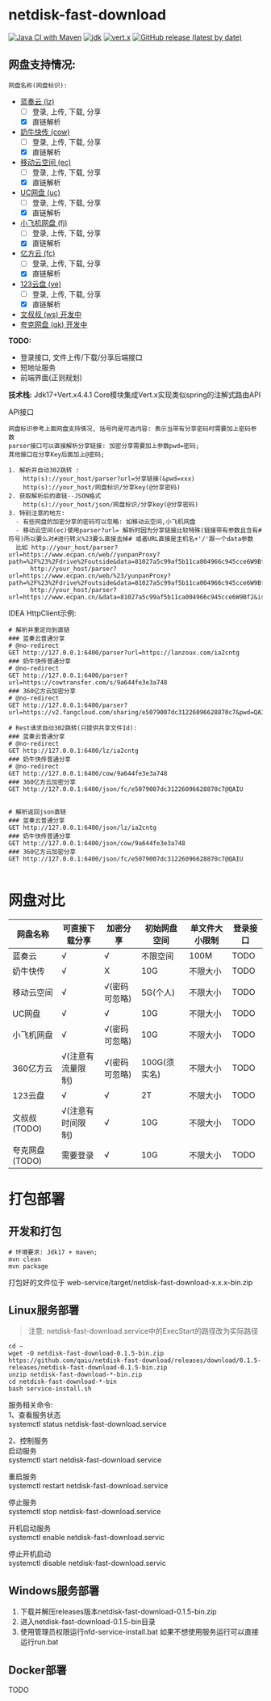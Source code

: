 # netdisk-fast-download

[![Java CI with Maven](https://github.com/qaiu/netdisk-fast-download/actions/workflows/maven.yml/badge.svg)](https://github.com/qaiu/netdisk-fast-download/actions/workflows/maven.yml)
[![jdk](https://img.shields.io/badge/jdk-%3E%3D17-blue)](https://www.oracle.com/cn/java/technologies/downloads/)
[![vert.x](https://img.shields.io/badge/vert.x-4.4.1-blue)](https://vertx-china.github.io/)
[![GitHub release (latest by date)](https://img.shields.io/github/v/release/qaiu/netdisk-fast-download)](https://github.com/qaiu/netdisk-fast-download/releases/tag/0.1.5-releases)

## 网盘支持情况:
`网盘名称(网盘标识):`

- [蓝奏云 (lz)](https://pc.woozooo.com/)
  - [ ]  登录, 上传, 下载, 分享
  - [X]  直链解析
- [奶牛快传 (cow)](https://cowtransfer.com/)
  - [ ]  登录, 上传, 下载, 分享
  - [X]  直链解析
- [移动云空间 (ec)](https://www.ecpan.cn/web)
  - [ ]  登录, 上传, 下载, 分享
  - [X]  直链解析
- [UC网盘 (uc)](https://fast.uc.cn/)
  - [ ]  登录, 上传, 下载, 分享
  - [X]  直链解析
- [小飞机网盘 (fj)](https://www.feijipan.com/)
  - [ ]  登录, 上传, 下载, 分享
  - [X]  直链解析
- [亿方云 (fc)](https://www.fangcloud.com/)
  - [ ]  登录, 上传, 下载, 分享
  - [X]  直链解析
- [123云盘 (ye)](https://www.123pan.com/)
  - [ ]  登录, 上传, 下载, 分享
  - [X]  直链解析
- [文叔叔 (ws) 开发中](https://www.wenshushu.cn/)
- [夸克网盘 (qk) 开发中](https://pan.quark.cn/)

**TODO:**
  - 登录接口, 文件上传/下载/分享后端接口
  - 短地址服务
  - 前端界面(正则规划)

**技术栈:**
Jdk17+Vert.x4.4.1
Core模块集成Vert.x实现类似spring的注解式路由API

API接口

```
网盘标识参考上面网盘支持情况, 括号内是可选内容: 表示当带有分享密码时需要加上密码参数 
parser接口可以直接解析分享链接: 加密分享需要加上参数pwd=密码; 
其他接口在分享Key后面加上@密码;

1. 解析并自动302跳转 : 
    http(s)://your_host/parser?url=分享链接(&pwd=xxx)
    http(s)://your_host/网盘标识/分享key(@分享密码)
2. 获取解析后的直链--JSON格式
    http(s)://your_host/json/网盘标识/分享key(@分享密码)
3. 特别注意的地方: 
  - 有些网盘的加密分享的密码可以忽略: 如移动云空间,小飞机网盘
  - 移动云空间(ec)使用parser?url= 解析时因为分享链接比较特殊(链接带有参数且含有#符号)所以要么对#进行转义%23要么直接去掉# 或者URL直接是主机名+'/'跟一个data参数
  比如 http://your_host/parser?url=https://www.ecpan.cn/web//yunpanProxy?path=%2F%23%2Fdrive%2Foutside&data=81027a5c99af5b11ca004966c945cce6W9Bf2&isShare=1
      http://your_host/parser?url=https://www.ecpan.cn/web/%23/yunpanProxy?path=%2F%23%2Fdrive%2Foutside&data=81027a5c99af5b11ca004966c945cce6W9Bf2&isShare=1
      http://your_host/parser?url=https://www.ecpan.cn/&data=81027a5c99af5b11ca004966c945cce6W9Bf2&isShare=1
```

IDEA HttpClient示例:

```
# 解析并重定向到直链
### 蓝奏云普通分享
# @no-redirect
GET http://127.0.0.1:6400/parser?url=https://lanzoux.com/ia2cntg
### 奶牛快传普通分享
# @no-redirect
GET http://127.0.0.1:6400/parser?url=https://cowtransfer.com/s/9a644fe3e3a748
### 360亿方云加密分享
# @no-redirect
GET http://127.0.0.1:6400/parser?url=https://v2.fangcloud.com/sharing/e5079007dc31226096628870c7&pwd=QAIU

# Rest请求自动302跳转(只提供共享文件Id):
### 蓝奏云普通分享
# @no-redirect
GET http://127.0.0.1:6400/lz/ia2cntg
### 奶牛快传普通分享
# @no-redirect
GET http://127.0.0.1:6400/cow/9a644fe3e3a748
### 360亿方云加密分享
GET http://127.0.0.1:6400/json/fc/e5079007dc31226096628870c7@QAIU


# 解析返回json直链
### 蓝奏云普通分享
GET http://127.0.0.1:6400/json/lz/ia2cntg
### 奶牛快传普通分享
GET http://127.0.0.1:6400/json/cow/9a644fe3e3a748
### 360亿方云加密分享
GET http://127.0.0.1:6400/json/fc/e5079007dc31226096628870c7@QAIU


```

# 网盘对比


| 网盘名称       | 可直接下载分享    | 加密分享     | 初始网盘空间    | 单文件大小限制 | 登录接口 |
|------------|------------|----------|-----------|---------|------|
| 蓝奏云        | √          | √        | 不限空间      | 100M    | TODO |
| 奶牛快传       | √          | X        | 10G       | 不限大小    | TODO |
| 移动云空间      | √          | √(密码可忽略) | 5G(个人)    | 不限大小    | TODO |
| UC网盘       | √          | √        | 10G       | 不限大小    | TODO |
| 小飞机网盘      | √          | √(密码可忽略) | 10G       | 不限大小    | TODO |
| 360亿方云     | √(注意有流量限制) | √(密码可忽略) | 100G(须实名) | 不限大小    | TODO |
| 123云盘      | √          | √        | 2T        | 不限大小    | TODO |
| 文叔叔(TODO)  | √(注意有时间限制) | √        | 10G       | 不限大小    | TODO |
| 夸克网盘(TODO) | 需要登录       | √        | 10G       | 不限大小    | TODO |

# 打包部署

## 开发和打包

```shell
# 环境要求: Jdk17 + maven; 
mvn clean 
mvn package

```
打包好的文件位于 web-service/target/netdisk-fast-download-x.x.x-bin.zip
## Linux服务部署
> 注意: netdisk-fast-download.service中的ExecStart的路径改为实际路径
```shell
cd ~
wget -O netdisk-fast-download-0.1.5-bin.zip  https://github.com/qaiu/netdisk-fast-download/releases/download/0.1.5-releases/netdisk-fast-download-0.1.5-bin.zip
unzip netdisk-fast-download-*-bin.zip 
cd netdisk-fast-download-*-bin
bash service-install.sh
```
服务相关命令:  
1、查看服务状态  
systemctl status netdisk-fast-download.service

2、控制服务  
启动服务  
systemctl start netdisk-fast-download.service

重启服务  
systemctl restart netdisk-fast-download.service

停止服务  
systemctl stop netdisk-fast-download.service

开机启动服务  
systemctl enable netdisk-fast-download.servic

停止开机启动  
systemctl disable netdisk-fast-download.servic

## Windows服务部署
1. 下载并解压releases版本netdisk-fast-download-0.1.5-bin.zip
2. 进入netdisk-fast-download-0.1.5-bin目录
3. 使用管理员权限运行nfd-service-install.bat
如果不想使用服务运行可以直接运行run.bat

## Docker部署
TODO
